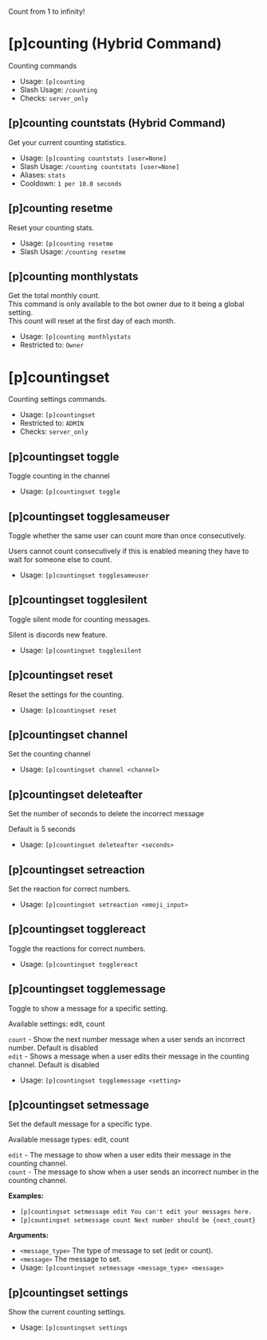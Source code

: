 Count from 1 to infinity!

# [p]counting (Hybrid Command)
Counting commands<br/>
 - Usage: `[p]counting`
 - Slash Usage: `/counting`
 - Checks: `server_only`
## [p]counting countstats (Hybrid Command)
Get your current counting statistics.<br/>
 - Usage: `[p]counting countstats [user=None]`
 - Slash Usage: `/counting countstats [user=None]`
 - Aliases: `stats`
 - Cooldown: `1 per 10.0 seconds`
## [p]counting resetme
Reset your counting stats.<br/>
 - Usage: `[p]counting resetme`
 - Slash Usage: `/counting resetme`
## [p]counting monthlystats
Get the total monthly count.<br/>
This command is only available to the bot owner due to it being a global setting.<br/>
This count will reset at the first day of each month.
 - Usage: `[p]counting monthlystats`
 - Restricted to: `Owner`
# [p]countingset
Counting settings commands.<br/>
 - Usage: `[p]countingset`
 - Restricted to: `ADMIN`
 - Checks: `server_only`
## [p]countingset toggle
Toggle counting in the channel<br/>
 - Usage: `[p]countingset toggle`
## [p]countingset togglesameuser
Toggle whether the same user can count more than once consecutively.<br/>

Users cannot count consecutively if this is enabled meaning they have to wait for someone else to count.<br/>
 - Usage: `[p]countingset togglesameuser`
## [p]countingset togglesilent
Toggle silent mode for counting messages.<br/>

Silent is discords new feature.<br/>
 - Usage: `[p]countingset togglesilent`
## [p]countingset reset
Reset the settings for the counting.<br/>
 - Usage: `[p]countingset reset`
## [p]countingset channel
Set the counting channel<br/>
 - Usage: `[p]countingset channel <channel>`
## [p]countingset deleteafter
Set the number of seconds to delete the incorrect message<br/>

Default is 5 seconds<br/>
 - Usage: `[p]countingset deleteafter <seconds>`
## [p]countingset setreaction
Set the reaction for correct numbers.<br/>
 - Usage: `[p]countingset setreaction <emoji_input>`
## [p]countingset togglereact
Toggle the reactions for correct numbers.<br/>
 - Usage: `[p]countingset togglereact`
## [p]countingset togglemessage
Toggle to show a message for a specific setting.<br/>

Available settings: edit, count<br/>

`count` - Show the next number message when a user sends an incorrect number. Default is disabled<br/>
`edit` - Shows a message when a user edits their message in the counting channel. Default is disabled<br/>
 - Usage: `[p]countingset togglemessage <setting>`
## [p]countingset setmessage
Set the default message for a specific type.<br/>

Available message types: edit, count<br/>

`edit` - The message to show when a user edits their message in the counting channel.<br/>
`count` - The message to show when a user sends an incorrect number in the counting channel.<br/>

**Examples:**<br/>
- `[p]countingset setmessage edit You can't edit your messages here.`<br/>
- `[p]countingset setmessage count Next number should be {next_count}`<br/>

**Arguments:**<br/>
- `<message_type>` The type of message to set (edit or count).<br/>
- `<message>` The message to set.<br/>
 - Usage: `[p]countingset setmessage <message_type> <message>`
## [p]countingset settings
Show the current counting settings.<br/>
 - Usage: `[p]countingset settings`

